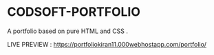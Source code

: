 # CODSOFT-PORTFOLIO
 A portfolio based on pure HTML and CSS .

LIVE PREVIEW : https://portfoliokiran11.000webhostapp.com/portfolio/
